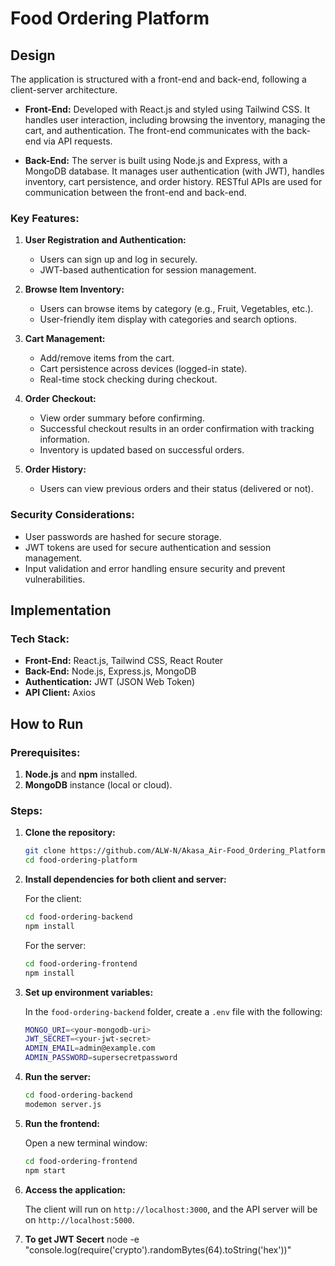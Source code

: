# Food Ordering Platform

## Design

The application is structured with a front-end and back-end, following a client-server architecture.

- **Front-End:** Developed with React.js and styled using Tailwind CSS. It handles user interaction, including browsing the inventory, managing the cart, and authentication. The front-end communicates with the back-end via API requests.
  
- **Back-End:** The server is built using Node.js and Express, with a MongoDB database. It manages user authentication (with JWT), handles inventory, cart persistence, and order history. RESTful APIs are used for communication between the front-end and back-end.

### Key Features:
1. **User Registration and Authentication:**
   - Users can sign up and log in securely.
   - JWT-based authentication for session management.
   
2. **Browse Item Inventory:**
   - Users can browse items by category (e.g., Fruit, Vegetables, etc.).
   - User-friendly item display with categories and search options.
   
3. **Cart Management:**
   - Add/remove items from the cart.
   - Cart persistence across devices (logged-in state).
   - Real-time stock checking during checkout.

4. **Order Checkout:**
   - View order summary before confirming.
   - Successful checkout results in an order confirmation with tracking information.
   - Inventory is updated based on successful orders.

5. **Order History:**
   - Users can view previous orders and their status (delivered or not).

### Security Considerations:
- User passwords are hashed for secure storage.
- JWT tokens are used for secure authentication and session management.
- Input validation and error handling ensure security and prevent vulnerabilities.

## Implementation

### Tech Stack:
- **Front-End:** React.js, Tailwind CSS, React Router
- **Back-End:** Node.js, Express.js, MongoDB
- **Authentication:** JWT (JSON Web Token)
- **API Client:** Axios


## How to Run

### Prerequisites:

1. **Node.js** and **npm** installed.
2. **MongoDB** instance (local or cloud).


### Steps:

1. **Clone the repository:**
   ```bash
   git clone https://github.com/ALW-N/Akasa_Air-Food_Ordering_Platform.git
   cd food-ordering-platform
   ```

2. **Install dependencies for both client and server:**

   For the client:
   ```bash
   cd food-ordering-backend
   npm install
   ```

   For the server:
   ```bash
   cd food-ordering-frontend
   npm install
   ```

3. **Set up environment variables:**

   In the `food-ordering-backend` folder, create a `.env` file with the following:
   ```bash
   MONGO_URI=<your-mongodb-uri>
   JWT_SECRET=<your-jwt-secret>
   ADMIN_EMAIL=admin@example.com
   ADMIN_PASSWORD=supersecretpassword
   ```

4. **Run the server:**

   ```bash
   cd food-ordering-backend
   modemon server.js
   ```

5. **Run the frontend:**

   Open a new terminal window:
   ```bash
   cd food-ordering-frontend
   npm start
   ```

6. **Access the application:**

   The client will run on `http://localhost:3000`, and the API server will be on `http://localhost:5000`.

7. **To get JWT Secert**
   node -e "console.log(require('crypto').randomBytes(64).toString('hex'))"
